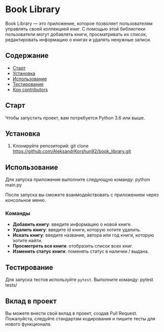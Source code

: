 # Book Library

Book Library — это приложение, которое позволяет пользователям управлять своей коллекцией книг. 
С помощью этой библиотеки пользователи могут добавлять книги, просматривать их список, редактировать информацию о книгах и удалять ненужные записи.

## Содержание
- [Старт](#старт)
- [Установка](#установка)
- [Использование](#использование)
- [Тестирование](#тестирование)
- [Кон contributors](#конклюзия)


## Старт

Чтобы запустить проект, вам потребуется Python 3.6 или выше.

## Установка
1. Клонируйте репозиторий:
git clone https://github.com/AleksandrKorshun92/book_library.git

## Использование
Для запуска приложения выполните следующую команду:
python main.py

После запуска вы сможете взаимодействовать с приложением через консольное меню.

### Команды
- **Добавить книгу**: введите информацию о новой книге.
- **Удалить книгу**: введите id книги, которую хотите удалить.
- **Искать книгу**: введите название, автора или год книги, которую хотите найти.
- **Просмотреть все книги**: отобразить список всех книг.
- **Изменить статус книги**: поменять статус в наличии / выдана.

## Тестирование
Для запуска тестов используйте `pytest`. Выполните команду: 
pytest tests/

## Вклад в проект
Вы можете внести свой вклад в проект, создав Pull Request. Пожалуйста, следуйте стандартам кодирования и пишите тесты для нового функционала.
